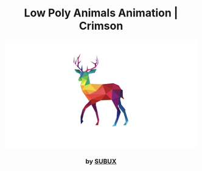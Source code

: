<div align="center">

# Low Poly Animals Animation | Crimson

<img src="admin/base.png">

### by <a href="https://github.com/python019">SUBUX</a>

</div>